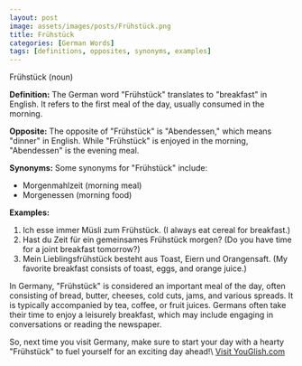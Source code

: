 ```yaml
---
layout: post
image: assets/images/posts/Frühstück.png
title: Frühstück
categories: [German Words]
tags: [definitions, opposites, synonyms, examples]
---
```


Frühstück (noun) 

**Definition:** The German word "Frühstück" translates to "breakfast" in English. It refers to the first meal of the day, usually consumed in the morning.

**Opposite:** The opposite of "Frühstück" is "Abendessen," which means "dinner" in English. While "Frühstück" is enjoyed in the morning, "Abendessen" is the evening meal.

**Synonyms:** Some synonyms for "Frühstück" include:
- Morgenmahlzeit (morning meal)
- Morgenessen (morning food)

**Examples:**
1. Ich esse immer Müsli zum Frühstück. (I always eat cereal for breakfast.)
2. Hast du Zeit für ein gemeinsames Frühstück morgen? (Do you have time for a joint breakfast tomorrow?)
3. Mein Lieblingsfrühstück besteht aus Toast, Eiern und Orangensaft. (My favorite breakfast consists of toast, eggs, and orange juice.)

In Germany, "Frühstück" is considered an important meal of the day, often consisting of bread, butter, cheeses, cold cuts, jams, and various spreads. It is typically accompanied by tea, coffee, or fruit juices. Germans often take their time to enjoy a leisurely breakfast, which may include engaging in conversations or reading the newspaper.

So, next time you visit Germany, make sure to start your day with a hearty "Frühstück" to fuel yourself for an exciting day ahead!\ <a id="yg-widget-0" class="youglish-widget" data-query="Frühstück" data-lang="german" data-components="8412" data-auto-start="0" data-bkg-color="theme_light" data-title="How%20to%20pronounce%20Frühstück%20in%20German"  rel="nofollow" href="https://youglish.com">Visit YouGlish.com</a><script async src="https://youglish.com/public/emb/widget.js" charset="utf-8"></script>